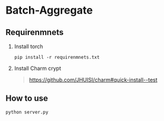 # Batch-Aggregate

## Requirenmnets
1. Install torch
    ```
    pip install -r requirenmnets.txt
    ```
2. Install Charm crypt
    > https://github.com/JHUISI/charm#quick-install--test

## How to use
```
python server.py
```